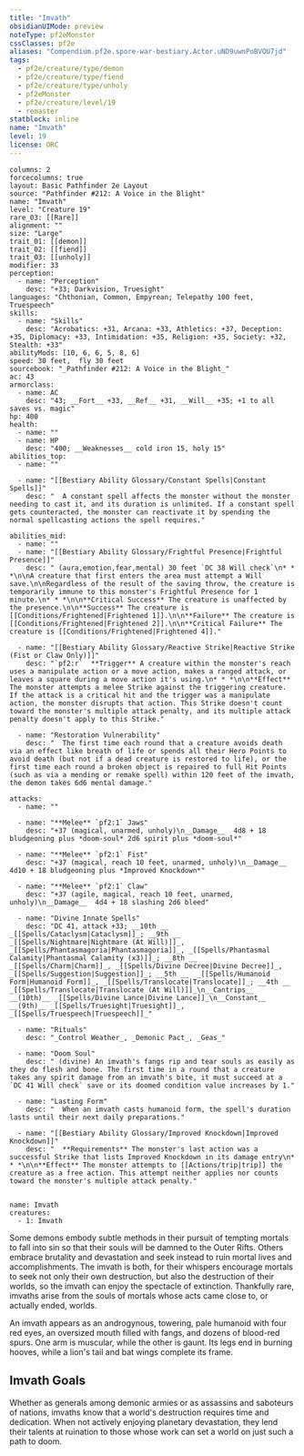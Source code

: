 ```yaml
---
title: "Imvath"
obsidianUIMode: preview
noteType: pf2eMonster
cssClasses: pf2e
aliases: "Compendium.pf2e.spore-war-bestiary.Actor.uND9uwnPoBVOU7jd" 
tags:
  - pf2e/creature/type/demon
  - pf2e/creature/type/fiend
  - pf2e/creature/type/unholy
  - pf2eMonster
  - pf2e/creature/level/19
  - remaster
statblock: inline
name: "Imvath"
level: 19
license: ORC
---
```


```statblock
columns: 2
forcecolumns: true
layout: Basic Pathfinder 2e Layout
source: "Pathfinder #212: A Voice in the Blight"
name: "Imvath"
level: "Creature 19"
rare_03: [[Rare]]
alignment: ""
size: "Large"
trait_01: [[demon]]
trait_02: [[fiend]]
trait_03: [[unholy]]
modifier: 33
perception:
  - name: "Perception"
    desc: "+33; Darkvision, Truesight"
languages: "Chthonian, Common, Empyrean; Telepathy 100 feet, Truespeech"
skills:
  - name: "Skills"
    desc: "Acrobatics: +31, Arcana: +33, Athletics: +37, Deception: +35, Diplomacy: +33, Intimidation: +35, Religion: +35, Society: +32, Stealth: +33"
abilityMods: [10, 6, 6, 5, 8, 6]
speed: 30 feet,  fly 30 feet
sourcebook: "_Pathfinder #212: A Voice in the Blight_"
ac: 43
armorclass:
  - name: AC
    desc: "43; __Fort__ +33, __Ref__ +31, __Will__ +35; +1 to all saves vs. magic"
hp: 400
health:
  - name: ""
  - name: HP
    desc: "400; __Weaknesses__ cold iron 15, holy 15"
abilities_top:
  - name: ""

  - name: "[[Bestiary Ability Glossary/Constant Spells|Constant Spells]]"
    desc: "  A constant spell affects the monster without the monster needing to cast it, and its duration is unlimited. If a constant spell gets counteracted, the monster can reactivate it by spending the normal spellcasting actions the spell requires."

abilities_mid:
  - name: ""
  - name: "[[Bestiary Ability Glossary/Frightful Presence|Frightful Presence]]"
    desc: " (aura,emotion,fear,mental) 30 feet `DC 38 Will check`\n* * *\n\nA creature that first enters the area must attempt a Will save.\n\nRegardless of the result of the saving throw, the creature is temporarily immune to this monster's Frightful Presence for 1 minute.\n* * *\n\n**Critical Success** The creature is unaffected by the presence.\n\n**Success** The creature is [[Conditions/Frightened|Frightened 1]].\n\n**Failure** The creature is [[Conditions/Frightened|Frightened 2]].\n\n**Critical Failure** The creature is [[Conditions/Frightened|Frightened 4]]."

  - name: "[[Bestiary Ability Glossary/Reactive Strike|Reactive Strike (Fist or Claw Only)]]"
    desc: "`pf2:r`  **Trigger** A creature within the monster's reach uses a manipulate action or a move action, makes a ranged attack, or leaves a square during a move action it's using.\n* * *\n\n**Effect** The monster attempts a melee Strike against the triggering creature. If the attack is a critical hit and the trigger was a manipulate action, the monster disrupts that action. This Strike doesn't count toward the monster's multiple attack penalty, and its multiple attack penalty doesn't apply to this Strike."

  - name: "Restoration Vulnerability"
    desc: "  The first time each round that a creature avoids death via an effect like breath of life or spends all their Hero Points to avoid death (but not if a dead creature is restored to life), or the first time each round a broken object is repaired to full Hit Points (such as via a mending or remake spell) within 120 feet of the imvath, the demon takes 6d6 mental damage."

attacks:
  - name: ""

  - name: "**Melee** `pf2:1` Jaws"
    desc: "+37 (magical, unarmed, unholy)\n__Damage__  4d8 + 18 bludgeoning plus *doom-soul* 2d6 spirit plus *doom-soul*"

  - name: "**Melee** `pf2:1` Fist"
    desc: "+37 (magical, reach 10 feet, unarmed, unholy)\n__Damage__  4d10 + 18 bludgeoning plus *Improved Knockdown*"

  - name: "**Melee** `pf2:1` Claw"
    desc: "+37 (agile, magical, reach 10 feet, unarmed, unholy)\n__Damage__  4d4 + 18 slashing 2d6 bleed"

  - name: "Divine Innate Spells"
    desc: "DC 41, attack +33; __10th __  _[[Spells/Cataclysm|Cataclysm]]_; __9th __  _[[Spells/Nightmare|Nightmare (At Will)]]_, _[[Spells/Phantasmagoria|Phantasmagoria]]_, _[[Spells/Phantasmal Calamity|Phantasmal Calamity (x3)]]_; __8th __  _[[Spells/Charm|Charm]]_, _[[Spells/Divine Decree|Divine Decree]]_, _[[Spells/Suggestion|Suggestion]]_; __5th __  _[[Spells/Humanoid Form|Humanoid Form]]_, _[[Spells/Translocate|Translocate]]_; __4th __  _[[Spells/Translocate|Translocate (At Will)]]_\n__Cantrips__  __(10th)__ _[[Spells/Divine Lance|Divine Lance]]_\n__Constant__  __(9th)__ _[[Spells/Truesight|Truesight]]_, _[[Spells/Truespeech|Truespeech]]_"

  - name: "Rituals"
    desc: "_Control Weather_, _Demonic Pact_, _Geas_"

  - name: "Doom Soul"
    desc: " (divine) An imvath's fangs rip and tear souls as easily as they do flesh and bone. The first time in a round that a creature takes any spirit damage from an imvath's bite, it must succeed at a `DC 41 Will check` save or its doomed condition value increases by 1."

  - name: "Lasting Form"
    desc: "  When an imvath casts humanoid form, the spell's duration lasts until their next daily preparations."

  - name: "[[Bestiary Ability Glossary/Improved Knockdown|Improved Knockdown]]"
    desc: "  **Requirements** The monster's last action was a successful Strike that lists Improved Knockdown in its damage entry\n* * *\n\n**Effect** The monster attempts to [[Actions/trip|trip]] the creature as a free action. This attempt neither applies nor counts toward the monster's multiple attack penalty."
 
```

```encounter-table
name: Imvath
creatures:
  - 1: Imvath
```



Some demons embody subtle methods in their pursuit of tempting mortals to fall into sin so that their souls will be damned to the Outer Rifts. Others embrace brutality and devastation and seek instead to ruin mortal lives and accomplishments. The imvath is both, for their whispers encourage mortals to seek not only their own destruction, but also the destruction of their worlds, so the imvath can enjoy the spectacle of extinction. Thankfully rare, imvaths arise from the souls of mortals whose acts came close to, or actually ended, worlds.

An imvath appears as an androgynous, towering, pale humanoid with four red eyes, an oversized mouth filled with fangs, and dozens of blood-red spurs. One arm is muscular, while the other is gaunt. Its legs end in burning hooves, while a lion's tail and bat wings complete its frame.

## Imvath Goals

Whether as generals among demonic armies or as assassins and saboteurs of nations, imvaths know that a world's destruction requires time and dedication. When not actively enjoying planetary devastation, they lend their talents at ruination to those whose work can set a world on just such a path to doom.
